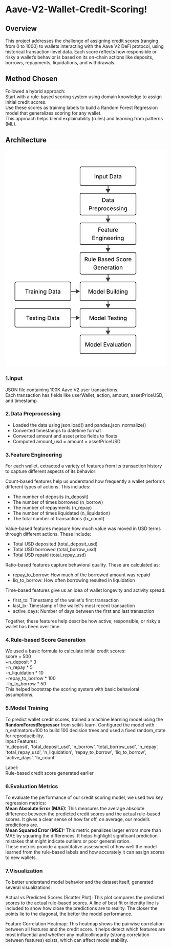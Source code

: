 # Aave-V2-Wallet-Credit-Scoring!

## Overview
This project addresses the challenge of assigning credit scores (ranging from 0 to 1000) to wallets interacting with the Aave V2 DeFi protocol, using historical transaction-level data.
Each score reflects how responsible or risky a wallet’s behavior is based on its on-chain actions like deposits, borrows, repayments, liquidations, and withdrawals.

## Method Chosen
Followed a hybrid approach:  
Start with a rule-based scoring system using domain knowledge to assign initial credit scores.  
Use these scores as training labels to build a Random Forest Regression model that generalizes scoring for any wallet.  
This approach helps blend explainability (rules) and learning from patterns (ML).  

## Architecture
![BlockDiagram](Images/BlockDiagram.png)
### 1.Input
JSON file containing 100K Aave V2 user transactions.  
Each transaction has fields like userWallet, action, amount, assetPriceUSD, and timestamp  

### 2.Data Preprocessing
+ Loaded the data using json.load() and pandas.json_normalize()
+ Converted timestamps to datetime format
+ Converted amount and asset price fields to floats
+ Computed amount_usd = amount × assetPriceUSD

### 3.Feature Engineering
For each wallet, extracted a variety of features from its transaction history to capture different aspects of its behavior:

Count-based features help us understand how frequently a wallet performs different types of actions. This includes:
+ The number of deposits (n_deposit)
+ The number of times borrowed (n_borrow)
+ The number of repayments (n_repay)
+ The number of times liquidated (n_liquidation)
+ The total number of transactions (tx_count)

Value-based features measure how much value was moved in USD terms through different actions. These include:
+ Total USD deposited (total_deposit_usd)
+ Total USD borrowed (total_borrow_usd)
+ Total USD repaid (total_repay_usd)

Ratio-based features capture behavioral quality. These are calculated as:
+ repay_to_borrow: How much of the borrowed amount was repaid
+ liq_to_borrow: How often borrowing resulted in liquidation

Time-based features give us an idea of wallet longevity and activity spread:
+ first_tx: Timestamp of the wallet's first transaction
+ last_tx: Timestamp of the wallet's most recent transaction
+ active_days: Number of days between the first and last transaction

Together, these features help describe how active, responsible, or risky a wallet has been over time.

### 4.Rule-based Score Generation
We used a basic formula to calculate initial credit scores:  
score = 500  
+n_deposit * 3  
+n_repay * 5  
-n_liquidation * 10  
+repay_to_borrow * 100  
-liq_to_borrow * 50  
This helped bootstrap the scoring system with basic behavioral assumptions.

### 5.Model Training
To predict wallet credit scores, trained a machine learning model using the **RandomForestRegressor** from scikit-learn. Configured the model with n_estimators=100 to build 100 decision trees and used a fixed random_state for reproducibility.  
Input Features:  
'n_deposit', 'total_deposit_usd', 'n_borrow', 'total_borrow_usd', 'n_repay', 'total_repay_usd', 'n_liquidation', 'repay_to_borrow', 'liq_to_borrow', 'active_days', 'tx_count'

Label:  
Rule-based credit score generated earlier

### 6.Evaluation Metrics
To evaluate the performance of our credit scoring model, we used two key regression metrics:  
**Mean Absolute Error (MAE):** This measures the average absolute difference between the predicted credit scores and the actual rule-based scores. It gives a clear sense of how far off, on average, our model’s predictions are.  
**Mean Squared Error (MSE):** This metric penalizes larger errors more than MAE by squaring the differences. It helps highlight significant prediction mistakes that might indicate outliers or poor generalization.  
These metrics provide a quantitative assessment of how well the model learned from the rule-based labels and how accurately it can assign scores to new wallets.

### 7.Visualization
To better understand model behavior and the dataset itself, generated several visualizations:  

Actual vs Predicted Scores (Scatter Plot): This plot compares the predicted scores to the actual rule-based scores. A line of best fit or identity line is included to show how close the predictions are to reality. The closer the points lie to the diagonal, the better the model performance.  

Feature Correlation Heatmap: This heatmap shows the pairwise correlation between all features and the credit score. It helps detect which features are most influential and whether any multicollinearity (strong correlation between features) exists, which can affect model stability.
